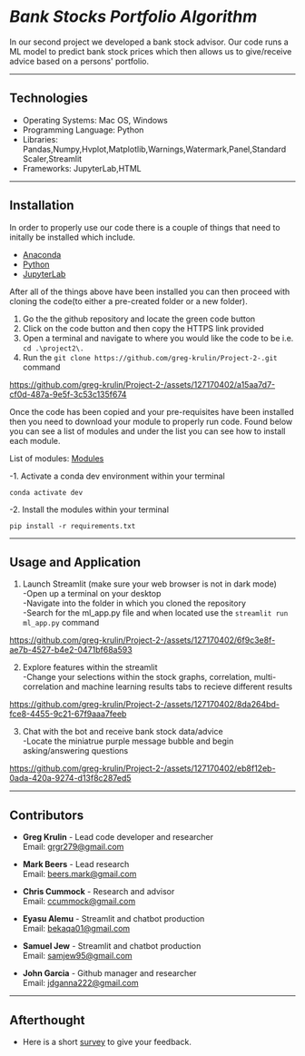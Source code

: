 # _Bank Stocks Portfolio Algorithm_

  In our second project we developed a bank stock advisor. Our code runs a ML model to predict bank stock prices which then allows us to give/receive advice based on a persons' portfolio. 
  
-----------------

## Technologies

  - Operating Systems: Mac OS, Windows
  - Programming Language: Python
  - Libraries: Pandas,Numpy,Hvplot,Matplotlib,Warnings,Watermark,Panel,Standard Scaler,Streamlit
  - Frameworks: JupyterLab,HTML

-----------------

## Installation 

  In order to properly use our code there is a couple of things that need to initally be installed which include.

  - [Anaconda](https://www.anaconda.com/download/)
  - [Python](https://www.python.org/downloads/release/python-3717/)
  - [JupyterLab](https://jupyter.org/install)

  After all of the things above have been installed you can then proceed with cloning the code(to either a pre-created folder or a new folder).  
  1. Go the the github repository and locate the green code button  
  2. Click on the code button and then copy the HTTPS link provided  
  3. Open a terminal and navigate to where you would like the code to be i.e. ```cd .\project2\.```  
  4. Run the ```git clone https://github.com/greg-krulin/Project-2-.git``` command  
 
https://github.com/greg-krulin/Project-2-/assets/127170402/a15aa7d7-cf0d-487a-9e5f-3c53c135f674

  Once the code has been copied and your pre-requisites have been installed then you need to download your module to properly run code. Found below you can see a list of modules and under the list you can see how to install each  module.

  List of modules: [Modules](https://docs.google.com/document/d/11d9BxMvM-SLomjxevWBR8p6_0VbAzo7C8bBW8Xx0KlY/edit?usp=sharing)

-1. Activate a conda dev environment within your terminal

    conda activate dev

-2. Install the modules within your terminal

    pip install -r requirements.txt

------------------------

## Usage and Application

  1. Launch Streamlit  (make sure your web browser is not in dark mode)  
  -Open up a terminal on your desktop  
  -Navigate into the folder in which you cloned the repository  
  -Search for the ml_app.py file and when located use the ```streamlit run ml_app.py``` command  
  
  https://github.com/greg-krulin/Project-2-/assets/127170402/6f9c3e8f-ae7b-4527-b4e2-0471bf68a593
  
  2. Explore features within the streamlit  
  -Change your selections within the stock graphs, correlation, multi-correlation and machine learning results tabs to recieve different results  
 
  https://github.com/greg-krulin/Project-2-/assets/127170402/8da264bd-fce8-4455-9c21-67f9aaa7feeb

  3. Chat with the bot and receive bank stock data/advice  
  -Locate the miniatrue purple message bubble and begin asking/answering questions 
  
  https://github.com/greg-krulin/Project-2-/assets/127170402/eb8f12eb-0ada-420a-9274-d13f8c287ed5

-----------

## Contributors 

- **Greg Krulin** - Lead code developer and researcher  
Email: grgr279@gmail.com

- **Mark Beers** - Lead research   
Email: beers.mark@gmail.com

- **Chris Cummock** - Research and advisor  
Email: ccummock@gmail.com

- **Eyasu Alemu** - Streamlit and chatbot production  
Email: bekaqa01@gmail.com

- **Samuel Jew** - Streamlit and chatbot production  
Email: samjew95@gmail.com

- **John Garcia** - Github manager and researcher  
Email: jdganna222@gmail.com

--------------------

  ## Afterthought 

  - Here is a short [survey](https://docs.google.com/forms/d/e/1FAIpQLSeAryLW-CrIiCg_3OhYMfXxMtkAp9lgCRFc1ycpckKbaPpuQw/viewform?usp=sf_link) to give your feedback.

  
    

